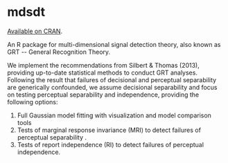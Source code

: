 mdsdt
=====

[Available on CRAN](https://cran.r-project.org/package=mdsdt).

An R package for multi-dimensional signal detection theory, also known as GRT -- General Recognition Theory. 

We implement the recommendations from Silbert & Thomas (2013), providing up-to-date statistical methods to conduct GRT analyses. Following the result that failures of decisional and perceptual separability are generically confounded, we assume decisional separability and focus on testing perceptual separability and independence, providing the following options:

1. Full Gaussian model fitting with visualization and model comparison tools
2. Tests of marginal response invariance (MRI) to detect failures of perceptual separability .
3. Tests of report independence (RI) to detect failures of perceptual independence. 
